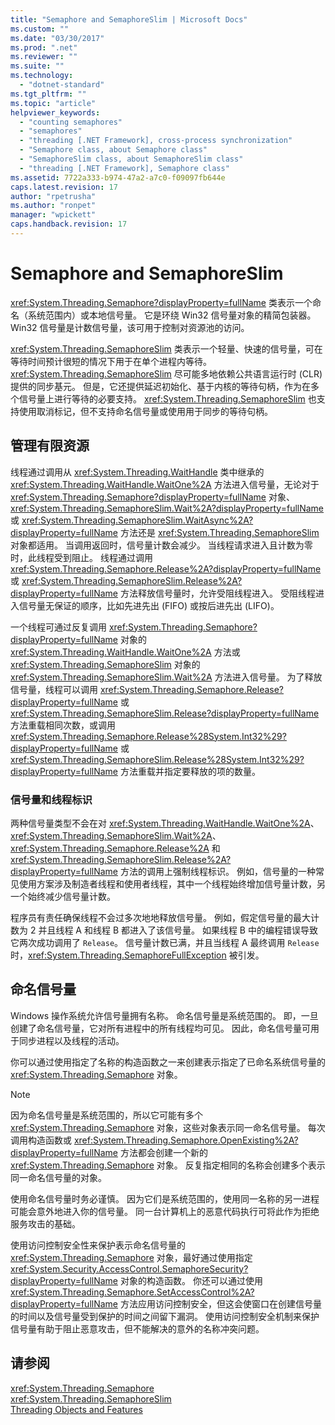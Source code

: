 ```yaml
---
title: "Semaphore and SemaphoreSlim | Microsoft Docs"
ms.custom: ""
ms.date: "03/30/2017"
ms.prod: ".net"
ms.reviewer: ""
ms.suite: ""
ms.technology: 
  - "dotnet-standard"
ms.tgt_pltfrm: ""
ms.topic: "article"
helpviewer_keywords: 
  - "counting semaphores"
  - "semaphores"
  - "threading [.NET Framework], cross-process synchronization"
  - "Semaphore class, about Semaphore class"
  - "SemaphoreSlim class, about SemaphoreSlim class"
  - "threading [.NET Framework], Semaphore class"
ms.assetid: 7722a333-b974-47a2-a7c0-f09097fb644e
caps.latest.revision: 17
author: "rpetrusha"
ms.author: "ronpet"
manager: "wpickett"
caps.handback.revision: 17
---
```

# Semaphore and SemaphoreSlim
<xref:System.Threading.Semaphore?displayProperty=fullName> 类表示一个命名（系统范围内）或本地信号量。  它是环绕 Win32 信号量对象的精简包装器。  Win32 信号量是计数信号量，该可用于控制对资源池的访问。  
  
 <xref:System.Threading.SemaphoreSlim> 类表示一个轻量、快速的信号量，可在等待时间预计很短的情况下用于在单个进程内等待。  <xref:System.Threading.SemaphoreSlim> 尽可能多地依赖公共语言运行时 \(CLR\) 提供的同步基元。  但是，它还提供延迟初始化、基于内核的等待句柄，作为在多个信号量上进行等待的必要支持。  <xref:System.Threading.SemaphoreSlim> 也支持使用取消标记，但不支持命名信号量或使用用于同步的等待句柄。  
  
## 管理有限资源  
 线程通过调用从 <xref:System.Threading.WaitHandle> 类中继承的 <xref:System.Threading.WaitHandle.WaitOne%2A> 方法进入信号量，无论对于 <xref:System.Threading.Semaphore?displayProperty=fullName> 对象、<xref:System.Threading.SemaphoreSlim.Wait%2A?displayProperty=fullName> 或 <xref:System.Threading.SemaphoreSlim.WaitAsync%2A?displayProperty=fullName> 方法还是 <xref:System.Threading.SemaphoreSlim> 对象都适用。  当调用返回时，信号量计数会减少。  当线程请求进入且计数为零时，此线程受到阻止。  线程通过调用 <xref:System.Threading.Semaphore.Release%2A?displayProperty=fullName> 或 <xref:System.Threading.SemaphoreSlim.Release%2A?displayProperty=fullName> 方法释放信号量时，允许受阻线程进入。  受阻线程进入信号量无保证的顺序，比如先进先出 \(FIFO\) 或按后进先出 \(LIFO\)。  
  
 一个线程可通过反复调用 <xref:System.Threading.Semaphore?displayProperty=fullName> 对象的 <xref:System.Threading.WaitHandle.WaitOne%2A> 方法或 <xref:System.Threading.SemaphoreSlim> 对象的 <xref:System.Threading.SemaphoreSlim.Wait%2A> 方法进入信号量。  为了释放信号量，线程可以调用 <xref:System.Threading.Semaphore.Release?displayProperty=fullName> 或 <xref:System.Threading.SemaphoreSlim.Release?displayProperty=fullName> 方法重载相同次数，或调用 <xref:System.Threading.Semaphore.Release%28System.Int32%29?displayProperty=fullName> 或 <xref:System.Threading.SemaphoreSlim.Release%28System.Int32%29?displayProperty=fullName> 方法重载并指定要释放的项的数量。  
  
### 信号量和线程标识  
 两种信号量类型不会在对 <xref:System.Threading.WaitHandle.WaitOne%2A>、<xref:System.Threading.SemaphoreSlim.Wait%2A>、<xref:System.Threading.Semaphore.Release%2A> 和 <xref:System.Threading.SemaphoreSlim.Release%2A?displayProperty=fullName> 方法的调用上强制线程标识。  例如，信号量的一种常见使用方案涉及制造者线程和使用者线程，其中一个线程始终增加信号量计数，另一个始终减少信号量计数。  
  
 程序员有责任确保线程不会过多次地地释放信号量。  例如，假定信号量的最大计数为 2 并且线程 A 和线程 B 都进入了该信号量。  如果线程 B 中的编程错误导致它两次成功调用了 `Release`。  信号量计数已满，并且当线程 A 最终调用 `Release`时，<xref:System.Threading.SemaphoreFullException> 被引发。  
  
## 命名信号量  
 Windows 操作系统允许信号量拥有名称。  命名信号量是系统范围的。  即，一旦创建了命名信号量，它对所有进程中的所有线程均可见。  因此，命名信号量可用于同步进程以及线程的活动。  
  
 你可以通过使用指定了名称的构造函数之一来创建表示指定了已命名系统信号量的 <xref:System.Threading.Semaphore> 对象。  
  
> [!NOTE]
>  因为命名信号量是系统范围的，所以它可能有多个 <xref:System.Threading.Semaphore> 对象，这些对象表示同一命名信号量。  每次调用构造函数或 <xref:System.Threading.Semaphore.OpenExisting%2A?displayProperty=fullName> 方法都会创建一个新的 <xref:System.Threading.Semaphore> 对象。  反复指定相同的名称会创建多个表示同一命名信号量的对象。  
  
 使用命名信号量时务必谨慎。  因为它们是系统范围的，使用同一名称的另一进程可能会意外地进入你的信号量。  同一台计算机上的恶意代码执行可将此作为拒绝服务攻击的基础。  
  
 使用访问控制安全性来保护表示命名信号量的 <xref:System.Threading.Semaphore> 对象，最好通过使用指定 <xref:System.Security.AccessControl.SemaphoreSecurity?displayProperty=fullName> 对象的构造函数。  你还可以通过使用 <xref:System.Threading.Semaphore.SetAccessControl%2A?displayProperty=fullName> 方法应用访问控制安全，但这会使窗口在创建信号量的时间以及信号量受到保护的时间之间留下漏洞。  使用访问控制安全机制来保护信号量有助于阻止恶意攻击，但不能解决的意外的名称冲突问题。  
  
## 请参阅  
 <xref:System.Threading.Semaphore>   
 <xref:System.Threading.SemaphoreSlim>   
 [Threading Objects and Features](../../../docs/standard/threading/threading-objects-and-features.md)